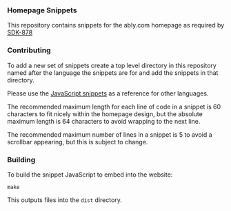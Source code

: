 ### Homepage Snippets

This repository contains snippets for the ably.com homepage as required by [SDK-878](https://ably.atlassian.net/browse/SDK-878)

### Contributing

To add a new set of snippets create a top level directory in this repository named after the language the snippets are for and add the snippets in that directory.

Please use the [JavaScript snippets](/javascript) as a reference for other languages.

The recommended maximum length for each line of code in a snippet is 60 characters to fit nicely within the homepage design, but the absolute maximum length is 64 characters to avoid wrapping to the next line.

The recommended maximum number of lines in a snippet is 5 to avoid a scrollbar appearing, but this is subject to change.

### Building

To build the snippet JavaScript to embed into the website:

```
make
```

This outputs files into the `dist` directory.
